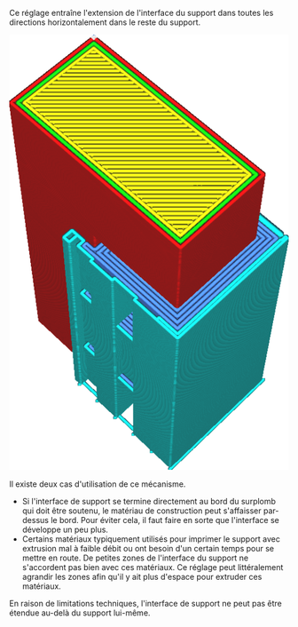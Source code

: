 Ce réglage entraîne l'extension de l'interface du support dans toutes les directions horizontalement dans le reste du support.

![L'interface de support est étendue dans le support](../../../articles/images/support_interface_offset.png)

Il existe deux cas d'utilisation de ce mécanisme.
* Si l'interface de support se termine directement au bord du surplomb qui doit être soutenu, le matériau de construction peut s'affaisser par-dessus le bord. Pour éviter cela, il faut faire en sorte que l'interface se développe un peu plus.
* Certains matériaux typiquement utilisés pour imprimer le support avec extrusion mal à faible débit ou ont besoin d'un certain temps pour se mettre en route. De petites zones de l'interface du support ne s'accordent pas bien avec ces matériaux. Ce réglage peut littéralement agrandir les zones afin qu'il y ait plus d'espace pour extruder ces matériaux.

En raison de limitations techniques, l'interface de support ne peut pas être étendue au-delà du support lui-même.

